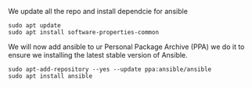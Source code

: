 



We update all the repo and install dependcie for ansible
```
sudo apt update
sudo apt install software-properties-common
```

We will now add ansible to ur Personal Package Archive (PPA) we do it to ensure we installing the latest stable version of Ansible.
```
sudo apt-add-repository --yes --update ppa:ansible/ansible
sudo apt install ansible
```